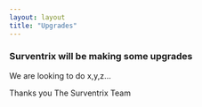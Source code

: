 ```yaml
---
layout: layout
title: "Upgrades"
---
```


### Surventrix will be making some upgrades

We are looking to do x,y,z...

Thanks you
The Surventrix Team
